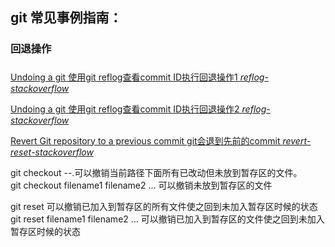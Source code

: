 ## git 常见事例指南：

### 回退操作

#####
[Undoing a git 使用git reflog查看commit ID执行回退操作1 _reflog_-_stackoverflow_](https://stackoverflow.com/questions/134882/undoing-a-git-rebase)

[Undoing a git 使用git reflog查看commit ID执行回退操作2 _reflog_-_stackoverflow_](https://stackoverflow.com/questions/2510276/undoing-git-reset)

[Revert Git repository to a previous commit git会退到先前的commit _revert_-_reset_-_stackoverflow_](https://stackoverflow.com/questions/4114095/how-to-revert-git-repository-to-a-previous-commit)
	
git checkout --.可以撤销当前路径下面所有已改动但未放到暂存区的文件。<br>
git checkout filename1 filename2 ... 可以撤销未放到暂存区的文件<br>

git reset	可以撤销已加入到暂存区的所有文件使之回到未加入暂存区时候的状态<br>
git reset filename1 filename2 ... 可以撤销已加入到暂存区的文件使之回到未加入暂存区时候的状态